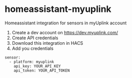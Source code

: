 # homeassistant-myuplink
Homeassistant integration for sensors in myUplink account

1. Create a dev account on https://dev.myuplink.com/
2. Create API credentials
3. Download this integration in HACS
4. Add you credentials
```
sensor:
  - platform: myuplink
    api_key: YOUR_API_KEY
    api_token: YOUR_API_TOKEN
```
